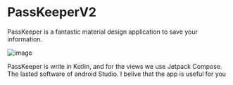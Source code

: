 # PassKeeperV2
PassKeeper is a fantastic material design application to save your information.

![image](https://user-images.githubusercontent.com/61009765/180237037-8320bfba-c4b6-4d9c-95c1-4d7fac52df0e.png)


PassKeeper is write in Kotlin, and for the views we use Jetpack Compose. The lasted software of android Studio.
I belive that the app is useful for you
